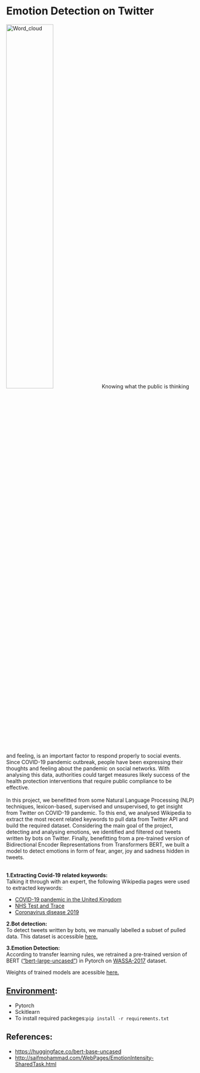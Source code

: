 # Emotion Detection on Twitter
<img src="https://github.com/ehsantaati/Twitter_PHD/blob/master/notebooks/figures/wordcld.png" alt="Word_cloud" width="50%" height="50%" >
Knowing what the public is thinking and feeling, is an important factor to respond properly to social events. Since COVID-19 pandemic outbreak, people have been expressing their thoughts and feeling about the pandemic on social networks. With analysing this data, authorities could target measures likely success of the health protection interventions that require public compliance to be effective.<br><br>
In this project, we benefitted from some Natural Language Processing (NLP) techniques, lexicon-based, supervised and unsupervised, to get insight from Twitter on COVID-19 pandemic. To this end, we analysed Wikipedia to extract the most recent related keywords to pull data from Twitter API and build the required dataset. Considering the main goal of the project, detecting and analysing emotions, we identified and filtered out tweets written by bots on Twitter. Finally, benefitting from a pre-trained version of Bidirectional Encoder Representations from Transformers BERT, we built a model to detect emotions in form of fear, anger, joy and sadness hidden in tweets.<br><br>





**1.Extracting Covid-19 related keywords:**<br>
Talking it through with an expert, the following Wikipedia pages were used to extracted keywords:<br>
* [COVID-19 pandemic in the United Kingdom](https://en.wikipedia.org/wiki/COVID-19_pandemic_in_the_United_Kingdom)
* [NHS Test and Trace](https://en.wikipedia.org/wiki/NHS_Test_and_Trace)
* [Coronavirus disease 2019](https://en.wikipedia.org/wiki/Coronavirus_disease_2019)<br>

**2.Bot detection:**<br>
To detect tweets written by bots, we manually labelled a subset of pulled data. This dataset is accessible [here.](https://github.com/ehsantaati/Twitter_PHD/blob/master/data/raw/tweet_df.csv)<br>

**3.Emotion Detection:**<br>
According to transfer learning rules, we retrained a pre-trained version of BERT ([“bert-large-uncased”](https://huggingface.co/bert-base-uncased)) in Pytorch on [WASSA-2017](http://saifmohammad.com/WebPages/EmotionIntensity-SharedTask.html) dataset.<br> 

Weights of trained models are acessible [here.](https://drive.google.com/drive/folders/1T2HRbHJRLrc4sie3aekrkd_VYDQiSqz9?usp=sharing)

## [Environment](https://github.com/ehsantaati/Twitter_PHD/blob/master/requirements.yml):
* Pytorch
* Sckitlearn
* To install required packeges:`pip install -r requirements.txt`

## References:
* https://huggingface.co/bert-base-uncased
* http://saifmohammad.com/WebPages/EmotionIntensity-SharedTask.html
